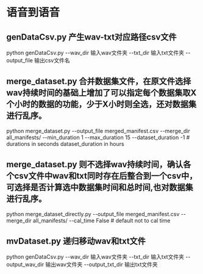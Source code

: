 # 语音到语音

## genDataCsv.py 产生wav-txt对应路径csv文件
python genDataCsv.py --wav_dir 输入wav文件夹 --txt_dir 输入txt文件夹 --output_file 输出csv文件名


## merge_dataset.py 合并数据集文件，在原文件选择wav持续时间的基础上增加了可以指定每个数据集取X个小时的数据的功能，少于X小时则全选，还对数据集进行乱序。
python merge_dataset.py --output_file merged_manifest.csv --merge_dir all_manifests/ --min_duration 1 --max_duration 15 --dataset_duration -1 # durations in seconds  dataset_duration in hours

## merge_dataset.py 则不选择wav持续时间，确认各个csv文件中wav和txt同时存在后整合到一个csv中，可选择是否计算选中数据集时间和总时间,也对数据集进行乱序。
python merge_dataset_directly.py --output_file merged_manifest.csv --merge_dir all_manifests/  --cal_time False # default not to cal time

## mvDataset.py 递归移动wav和txt文件
python genDataCsv.py --wav_dir 输入wav文件夹 --txt_dir 输入txt文件夹 --output_wav_dir 输出wav文件夹 --output_txt_dir 输出txt文件夹
